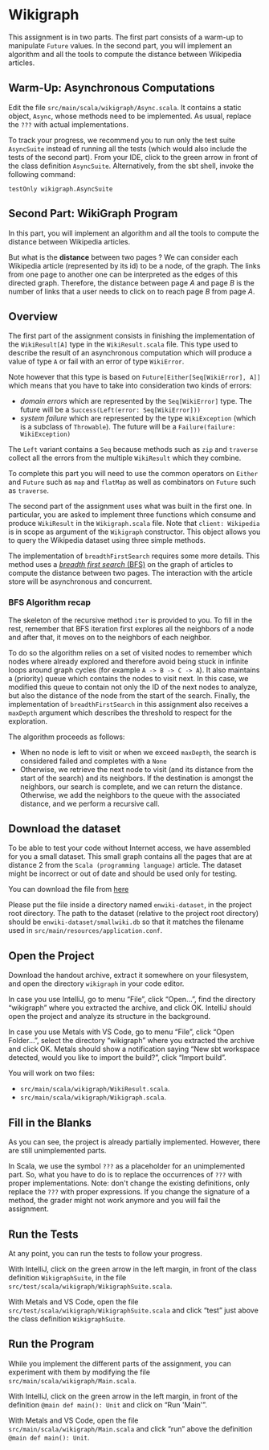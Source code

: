 # Wikigraph

This assignment is in two parts. The first part consists of a warm-up to
manipulate `Future` values. In the second part, you will implement an
algorithm and all the tools to compute the distance between Wikipedia articles.

## Warm-Up: Asynchronous Computations

Edit the file `src/main/scala/wikigraph/Async.scala`. It contains a static 
object, `Async`, whose methods need to be implemented. As usual, 
replace the `???` with actual implementations.

To track your progress, we recommend you to run only the test suite
`AsyncSuite` instead of running all the tests (which would also include
the tests of the second part). From your IDE, click to the green arrow
in front of the class definition `AsyncSuite`. Alternatively, from the
sbt shell, invoke the following command:

~~~
testOnly wikigraph.AsyncSuite
~~~

## Second Part: WikiGraph Program

In this part, you will implement an algorithm and all the tools to compute the
distance between Wikipedia articles.

But what is the **distance** between two pages ? 
We can consider each Wikipedia article (represented by its id) to be a node,
of the graph. The links from one page to another one can be interpreted
as the edges of this directed graph.
Therefore, the distance between page *A* and page *B* is the number of links
that a user needs to click on to reach page *B* from page *A*.

## Overview

The first part of the assignment consists in finishing the implementation of
the `WikiResult[A]` type in the `WikiResult.scala` file. This type used
to describe the result of an asynchronous computation which will produce
a value of type `A` or fail with an error of type `WikiError`.

Note however that this type is based on `Future[Either[Seq[WikiError], A]]` which means
that you have to take into consideration two kinds of errors:
 - *domain errors* which are represented by the `Seq[WikiError]` type. The future will
 be a `Success(Left(error: Seq[WikiError]))`
 - *system failure* which are represented by the type `WikiException` 
 (which is a subclass of `Throwable`). The future will be a `Failure(failure: WikiException)`

The `Left` variant contains a `Seq` because methods such as `zip` and `traverse`
collect all the errors from the multiple `WikiResult` which they combine.

To complete this part you will need to use the common operators on `Either` and
`Future` such as `map` and `flatMap` as well as combinators on `Future` such as
`traverse`.

The second part of the assignment uses what was built in the first one.
In particular, you are asked to implement three functions which consume
and produce `WikiResult` in the `Wikigraph.scala` file.
Note that `client: Wikipedia` is in scope as argument of the `Wikigraph`
constructor. This object allows you to query the Wikipedia dataset
using three simple methods.

The implementation of `breadthFirstSearch` requires some more details. This method
uses a [*breadth first search* (BFS)](https://en.wikipedia.org/wiki/Breadth-first_search)
on the graph of articles to compute the distance between two pages.
The interaction with the article store will be asynchronous and concurrent.

### BFS Algorithm recap

The skeleton of the recursive method `iter` is provided to you.
To fill in the rest, remember that BFS iteration first explores all the
neighbors of a node and after that, it moves on to the neighbors of each
neighbor.

To do so the algorithm relies on a set of visited nodes to remember
which nodes where already explored and therefore avoid being stuck in
infinite loops around graph cycles (for example `A -> B -> C -> A`).
It also maintains a (priority) queue which contains the nodes to visit
next. In this case, we modified this queue to contain not only the ID
of the next nodes to analyze, but also the distance of the node from
the start of the search.
Finally, the implementation of `breadthFirstSearch` in this assignment also receives
a `maxDepth` argument which describes the threshold to respect for the exploration.

The algorithm proceeds as follows:
 - When no node is left to visit or when we exceed `maxDepth`, the search is
 considered failed and completes with a `None`
 - Otherwise, we retrieve the next node to visit (and its distance from the start
 of the search) and its neighbors.
 If the destination is amongst the neighbors, our search is complete, and we can
 return the distance. Otherwise, we add the neighbors to the queue with the
 associated distance, and we perform a recursive call.

## Download the dataset

To be able to test your code without Internet access, we have assembled for
you a small dataset. This small graph contains all the pages that are at distance
2 from the `Scala (programming language)` article.
The dataset might be incorrect or out of date and should be used only for
testing.

You can download the file from [here](https://moocs.scala-lang.org/~dockermoocs/effective-scala/smallwiki.db)

Please put the file inside a directory named `enwiki-dataset`, in the project
root directory. The path to the dataset (relative to the project root directory)
should be `enwiki-dataset/smallwiki.db` so that it matches the filename used in
`src/main/resources/application.conf`.

## Open the Project

Download the handout archive, extract it somewhere on your filesystem, and
open the directory `wikigraph` in your code editor.

In case you use IntelliJ, go to menu “File”, click “Open…”, find the directory
“wikigraph” where you extracted the archive, and click OK. IntelliJ should open
the project and analyze its structure in the background.

In case you use Metals with VS Code, go to menu “File”, click “Open Folder…”,
select the directory “wikigraph” where you extracted the archive and click OK.
Metals should show a notification saying “New sbt workspace detected, would you
like to import the build?”, click “Import build”.


You will work on two files:

 - `src/main/scala/wikigraph/WikiResult.scala`.
 - `src/main/scala/wikigraph/Wikigraph.scala`.

## Fill in the Blanks

As you can see, the project is already partially implemented. However,
there are still unimplemented parts.

In Scala, we use the symbol `???` as a placeholder for an unimplemented
part. So, what you have to do is to replace the occurrences of `???` 
with proper implementations. Note: don't change the existing definitions,
only replace the `???` with proper expressions. If you change the
signature of a method, the grader might not work anymore and
you will fail the assignment.

## Run the Tests

At any point, you can run the tests to follow your progress.

With IntelliJ, click on the green arrow in the left margin, in front of
the class definition `WikigraphSuite`, in the file `src/test/scala/wikigraph/WikigraphSuite.scala`.

With Metals and VS Code, open the file `src/test/scala/wikigraph/WikigraphSuite.scala`
and click “test” just above the class definition `WikigraphSuite`.

## Run the Program

While you implement the different parts of the assignment, you can experiment
with them by modifying the file `src/main/scala/wikigraph/Main.scala`.

With IntelliJ, click on the green arrow in the left margin, in front of
the definition `@main def main(): Unit` and click on “Run 'Main'”.

With Metals and VS Code, open the file `src/main/scala/wikigraph/Main.scala`
and click “run” above the definition `@main def main(): Unit`.

[sbt]:https://scala-sbt.org